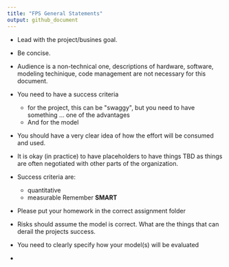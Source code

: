 ```yaml
---
title: "FPS General Statements"
output: github_document
---
```


 - Lead with the project/busines goal.
 
 - Be concise.
 
 - Audience is a non-technical one, descriptions of hardware, software, modeling
   techinique, code management are not necessary for this document.
   
 - You need to have a success criteria 
   - for the project, this can be "swaggy", but you need to have something ... 
     one of the advantages 
   - And for the model
   
 - You should have a very clear idea of how the effort will be consumed and used.
 
 - It is okay (in practice) to have placeholders to have things TBD as things
   are often negotiated with other parts of the organization.
   
 - Success criteria are:
   - quantitative
   - measurable 
   Remember **SMART** 
   
 - Please put your homework in the correct assignment folder
 
 - Risks should assume the model is correct. What are the things that can 
   derail the projects success.
  
  - You need to clearly specify how your model(s) will be evaluated
  
  - 